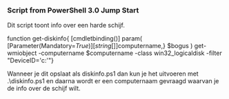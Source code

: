 ### Script from PowerShell 3.0 Jump Start

Dit script toont info over een harde schijf.

function get-diskinfo{
[cmdletbinding()]
param(
[Parameter(Mandatory=$True)]
[string[]]$computername,}
$bogus
)
get-wmiobject -computername $computername -class win32_logicaldisk -filter "DeviceID='c:'"}

Wanneer je dit opslaat als diskinfo.ps1 dan kun je het uitvoeren met .\diskinfo.ps1 en daarna wordt er een computernaam gevraagd waarvan je de info over de schijf wilt.
